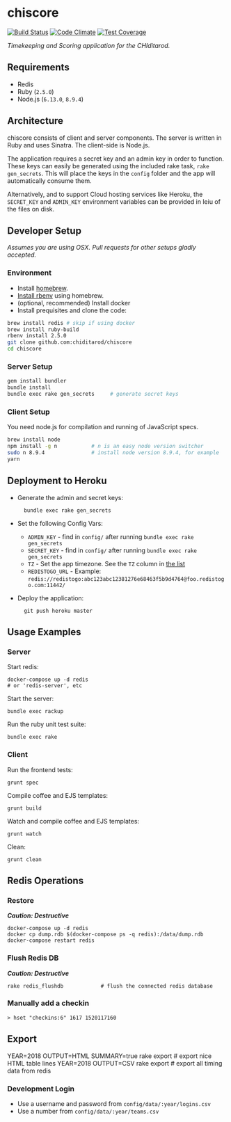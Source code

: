 # chiscore

[![Build Status](https://travis-ci.org/chiditarod/chiscore.svg?branch=master)](https://travis-ci.org/chiditarod/chiscore)
[![Code Climate](https://codeclimate.com/github/chiditarod/chiscore/badges/gpa.svg)](https://codeclimate.com/github/chiditarod/chiscore)
[![Test Coverage](https://codeclimate.com/github/chiditarod/chiscore/badges/coverage.svg)](https://codeclimate.com/github/chiditarod/chiscore/coverage)

_Timekeeping and Scoring application for the CHIditarod._

## Requirements

- Redis
- Ruby (`2.5.0`)
- Node.js (`6.13.0`, `8.9.4`)

## Architecture

chiscore consists of client and server components.  The server is
written in Ruby and uses Sinatra.  The client-side is Node.js.

The application requires a secret key and an admin key in order to
function.  These keys can easily be generated using the included rake
task, `rake gen_secrets`.  This will place the keys in the `config`
folder and the app will automatically consume them.

Alternatively, and to support Cloud hosting services like Heroku, the
`SECRET_KEY` and `ADMIN_KEY` environment variables can be provided in
leiu of the files on disk.

## Developer Setup

_Assumes you are using OSX. Pull requests for other setups gladly accepted._

### Environment

- Install [homebrew](http://brew.sh/).
- [Install rbenv](https://github.com/rbenv/rbenv#homebrew-on-mac-os-x) using homebrew.
- (optional, recommended) Install docker 
- Install prequisites and clone the code:

```bash
brew install redis # skip if using docker
brew install ruby-build
rbenv install 2.5.0
git clone github.com:chiditarod/chiscore
cd chiscore
```

### Server Setup

```bash
gem install bundler
bundle install
bundle exec rake gen_secrets     # generate secret keys
```

### Client Setup

You need node.js for compilation and running of JavaScript specs.

```bash
brew install node
npm install -g n           # n is an easy node version switcher
sudo n 8.9.4               # install node version 8.9.4, for example
yarn
```

## Deployment to Heroku

- Generate the admin and secret keys:

        bundle exec rake gen_secrets

- Set the following Config Vars:

    - `ADMIN_KEY` - find in `config/` after running `bundle exec rake gen_secrets`
    - `SECRET_KEY` - find in `config/` after running `bundle exec rake gen_secrets`
    - `TZ` - Set the app timezone.  See the `TZ` column in [the list](https://en.wikipedia.org/wiki/List_of_tz_database_time_zones)
    - `REDISTOGO_URL` - Example: `redis://redistogo:abc123abc12381276e68463f5b9d4764@foo.redistogo.com:11442/`

- Deploy the application:

        git push heroku master

## Usage Examples

### Server

Start redis:

    docker-compose up -d redis
    # or 'redis-server', etc

Start the server:

    bundle exec rackup

Run the ruby unit test suite:

    bundle exec rake

### Client

Run the frontend tests:

    grunt spec

Compile coffee and EJS templates:

    grunt build

Watch and compile coffee and EJS templates:

    grunt watch

Clean:

    grunt clean

## Redis Operations

### Restore

___Caution: Destructive___

    docker-compose up -d redis
    docker cp dump.rdb $(docker-compose ps -q redis):/data/dump.rdb
    docker-compose restart redis

### Flush Redis DB

___Caution: Destructive___

    rake redis_flushdb            # flush the connected redis database

### Manually add a checkin

    > hset "checkins:6" 1617 1520117160

## Export

   YEAR=2018 OUTPUT=HTML SUMMARY=true rake export         # export nice HTML table lines
   YEAR=2018 OUTPUT=CSV rake export                       # export all timing data from redis

### Development Login

- Use a username and password from `config/data/:year/logins.csv`
- Use a number from `config/data/:year/teams.csv`
